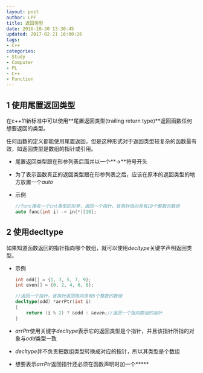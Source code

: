 ```yaml
---
layout: post
author: LPF
title: 返回类型
date: 2016-10-30 13:30:45
updated: 2017-02-21 16:00:26
tags:
- C++
categories:
- Study
- Computer
- PL
- C++
- Function
---
```


## 1 使用尾置返回类型

在c++11新标准中可以使用**尾置返回类型(trailing return type)**返回函数任何想要返回的类型。

任何函数的定义都能使用尾置返回，但是这种形式对于返回类型较复杂的函数最有效，如返回类型是数组的指针或引用。

- 尾置返回类型跟在形参列表后面并以一个**->**符号开头
- 为了表示函数真正的返回类型跟在形参列表之后，应该在原本的返回类型的地方放置一个*auto*

- 示例

   ```cpp
   //func接收一个int类型的形参，返回一个指针，该指针指向含有10个整数的数组
   auto func(int i) -> in(*)[10];
   ```

## 2 使用decltype

如果知道函数返回的指针指向哪个数组，就可以使用*decltype*关键字声明返回类型。

- 示例

   ```cpp
   int odd[] = {1, 3, 5, 7, 9};
   int even[] = {0, 2, 4, 6, 8};

   //返回一个指针，该指针返回指向含有5个整数的数组
   decltype(odd) *arrPtr(int i)
   {
       return (i % 2) ? &odd : &even;//返回一个指向数组的指针
   }
   ```

- *arrPtr*使用关键字*decltype*表示它的返回类型是个指针，并且该指针所指的对象与*odd*类型一致
- *decltype*并不负责把数组类型转换成对应的指针，所以其类型是个数组
- 想要表示*arrPtr*返回指针还必须在函数声明时加一个**\***
